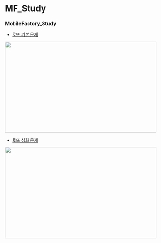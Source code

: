 # MF_Study

### MobileFactory_Study
* [로또 기본 문제](https://github.com/Guafindel/MF_Study/blob/Guifindel/MFStudy/src/day02/Lotto.java)
<img width="500" height="300" src="https://user-images.githubusercontent.com/50958613/68727738-99ea5e00-0608-11ea-9275-d62fbcb639ef.JPG">

* [로또 심화 문제](https://github.com/Guafindel/MF_Study/blob/Guifindel/MFStudy/src/day06/Logic.java)
<img width="500" height="300" src="https://user-images.githubusercontent.com/50958613/68727737-9951c780-0608-11ea-99e6-403e20f77d42.JPG">

